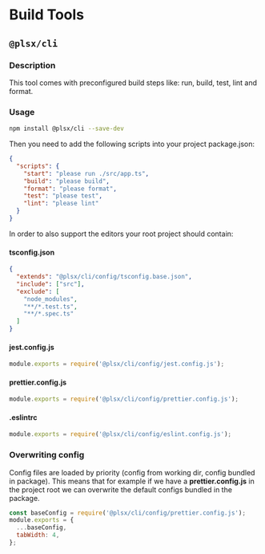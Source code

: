 # Build Tools

## `@plsx/cli`

### Description
This tool comes with preconfigured build steps like: run, build, test, lint and format.

### Usage

```sh
npm install @plsx/cli --save-dev
```

Then you need to add the following scripts into your project package.json:
```json
{
  "scripts": {
    "start": "please run ./src/app.ts",
    "build": "please build",
    "format": "please format",
    "test": "please test",
    "lint": "please lint"
  }
}
```

In order to also support the editors your root project should contain:

#### tsconfig.json
```json
{
  "extends": "@plsx/cli/config/tsconfig.base.json",
  "include": ["src"],
  "exclude": [
    "node_modules",
    "**/*.test.ts",
    "**/*.spec.ts"
  ]
}
```
#### jest.config.js
```js
module.exports = require('@plsx/cli/config/jest.config.js');
```
#### prettier.config.js
```js
module.exports = require('@plsx/cli/config/prettier.config.js');
```
#### .eslintrc
```js
module.exports = require('@plsx/cli/config/eslint.config.js');
```

### Overwriting config
Config files are loaded by priority (config from working dir, config bundled in package). This means that for example if
we have a **prettier.config.js** in the project root we can overwrite the default configs bundled in the package.
```js
const baseConfig = require('@plsx/cli/config/prettier.config.js');
module.exports = {
  ...baseConfig,
  tabWidth: 4,
};
```
